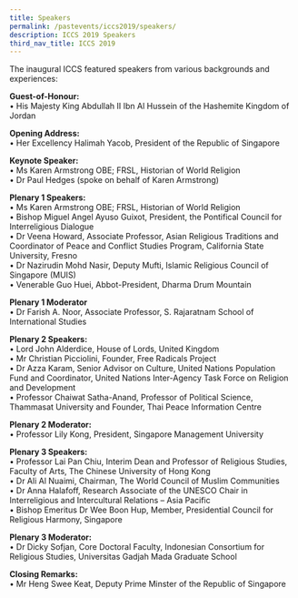 ```yaml
---
title: Speakers
permalink: /pastevents/iccs2019/speakers/
description: ICCS 2019 Speakers
third_nav_title: ICCS 2019
---
```


The inaugural ICCS featured speakers from various backgrounds and experiences:   

**Guest-of-Honour:**   
•	His Majesty King Abdullah II Ibn Al Hussein of the Hashemite Kingdom of Jordan

**Opening Address:**  
•	Her Excellency Halimah Yacob, President of the Republic of Singapore

**Keynote Speaker:**  
•	Ms Karen Armstrong OBE; FRSL, Historian of World Religion  
•	Dr Paul Hedges (spoke on behalf of Karen Armstrong)

**Plenary 1 Speakers:**  
•	Ms Karen Armstrong OBE; FRSL, Historian of World Religion  
•	Bishop Miguel Angel Ayuso Guixot, President, the Pontifical Council for Interreligious Dialogue  
•	Dr Veena Howard, Associate Professor, Asian Religious Traditions and Coordinator of Peace and Conflict Studies Program, California State University, Fresno  
•	Dr Nazirudin Mohd Nasir, Deputy Mufti, Islamic Religious Council of Singapore (MUIS)  
•	Venerable Guo Huei, Abbot-President, Dharma Drum Mountain

**Plenary 1 Moderator**  
•	Dr Farish A. Noor, Associate Professor, S. Rajaratnam School of International Studies

**Plenary 2 Speakers:**  
•	Lord John Alderdice, House of Lords, United Kingdom  
•	Mr Christian Picciolini, Founder, Free Radicals Project  
•	Dr Azza Karam, Senior Advisor on Culture, United Nations Population Fund and Coordinator, United Nations Inter-Agency Task Force on Religion and Development  
•	Professor Chaiwat Satha-Anand, Professor of Political Science, Thammasat University and Founder, Thai Peace Information Centre

**Plenary 2 Moderator:**  
•	Professor Lily Kong, President, Singapore Management University

**Plenary 3 Speakers:**  
•	Professor Lai Pan Chiu, Interim Dean and Professor of Religious Studies, Faculty of Arts, The Chinese University of Hong Kong  
•	Dr Ali Al Nuaimi, Chairman, The World Council of Muslim Communities  
•	Dr Anna Halafoff, Research Associate of the UNESCO Chair in Interreligious and Intercultural Relations – Asia Pacific  
•	Bishop Emeritus Dr Wee Boon Hup, Member, Presidential Council for Religious Harmony, Singapore

**Plenary 3 Moderator:**  
•	Dr Dicky Sofjan, Core Doctoral Faculty, Indonesian Consortium for Religious Studies, Universitas Gadjah Mada Graduate School

**Closing Remarks:**  
•	Mr Heng Swee Keat, Deputy Prime Minster of the Republic of Singapore
